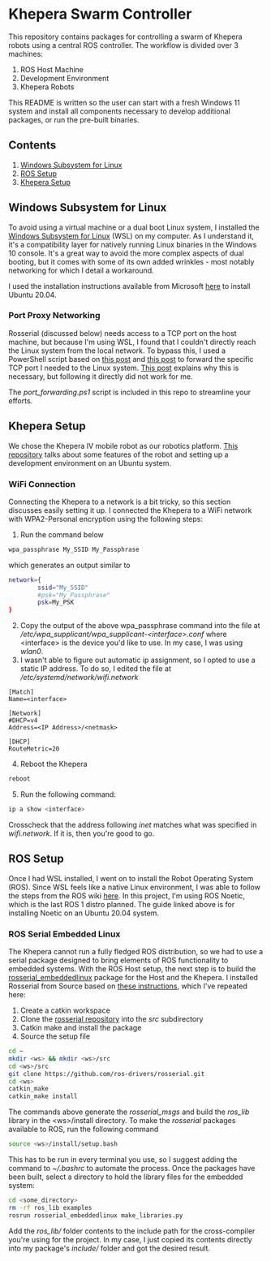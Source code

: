 # Khepera Swarm Controller

This repository contains packages for controlling a swarm of Khepera robots using a central ROS controller. The workflow is divided over 3 machines:

1. ROS Host Machine
2. Development Environment
3. Khepera Robots

This README is written so the user can start with a fresh Windows 11 system and install all components necessary to develop additional packages, or run the pre-built binaries.


## Contents
1. [Windows Subsystem for Linux](#windows-subsystem-for-linux)
2. [ROS Setup](#ros-setup)
3. [Khepera Setup](#khepera-setup)

## Windows Subsystem for Linux
To avoid using a virtual machine or a dual boot Linux system, I installed the [Windows Subsystem for Linux](https://docs.microsoft.com/en-us/windows/wsl/about) (WSL) on my computer. As I understand it, it's a compatibility layer for natively running Linux binaries in the Windows 10 console. It's a great way to avoid the more complex aspects of dual booting, but it comes with some of its own added wrinkles - most notably networking for which I detail a workaround.

I used the installation instructions available from Microsoft [here](https://docs.microsoft.com/en-us/windows/wsl/install) to install Ubuntu 20.04.

### Port Proxy Networking
Rosserial (discussed below) needs access to a TCP port on the host machine, but because I'm using WSL, I found that I couldn't directly reach the Linux system from the local network. To bypass this, I used a PowerShell script based on [this post](https://dev.to/vishnumohanrk/wsl-port-forwarding-2e22) and [this post](https://github.com/microsoft/WSL/issues/4150#issuecomment-504209723) to forward the specific TCP port I needed to the Linux system. [This post](https://learn.microsoft.com/en-us/windows/wsl/networking) explains why this is necessary, but following it directly did not work for me.

The *port_forwarding.ps1* script is included in this repo to streamline your efforts.





## Khepera Setup
We chose the Khepera IV mobile robot as our robotics platform. [This repository](https://github.com/Chukwuemeka-Ike/kheperaIVPoseEstimation) talks about some features of the robot and setting up a development environment on an Ubuntu system. 

### WiFi Connection
Connecting the Khepera to a network is a bit tricky, so this section discusses easily setting it up. I connected the Khepera to a WiFi network with WPA2-Personal encryption using the following steps:
1. Run the command below
```bash
wpa_passphrase My_SSID My_Passphrase
```
which generates an output similar to
```bash
network={
        ssid="My_SSID"
        #psk="My_Passphrase"
        psk=My_PSK
}
```

2. Copy the output of the above wpa_passphrase command into the file at */etc/wpa_supplicant/wpa_supplicant-\<interface>.conf* where \<interface> is the device you'd like to use. In my case, I was using *wlan0*.
3. I wasn't able to figure out automatic ip assignment, so I opted to use a static IP address. To do so, I edited the file at */etc/systemd/network/wifi.network*
```
[Match]
Name=<interface>

[Network]
#DHCP=v4
Address=<IP Address>/<netmask>

[DHCP]
RouteMetric=20
```
4. Reboot the Khepera
```bash
reboot
```
5. Run the following command:
```bash
ip a show <interface>
```
Crosscheck that the address following *inet* matches what was specified in *wifi.network*. If it is, then you're good to go.



 

## ROS Setup
Once I had WSL installed, I went on to install the Robot Operating System (ROS). Since WSL feels like a native Linux environment, I was able to follow the steps from the ROS wiki [here](https://wiki.ros.org/noetic/Installation/Ubuntu). In this project, I'm using ROS Noetic, which is the last ROS 1 distro planned. The guide linked above is for installing Noetic on an Ubuntu 20.04 system.

### ROS Serial Embedded Linux
The Khepera cannot run a fully fledged ROS distribution, so we had to use a serial package designed to bring elements of ROS functionality to embedded systems. With the ROS Host setup, the next step is to build the [rosserial_embeddedlinux](http://wiki.ros.org/rosserial_embeddedlinux) package for the Host and the Khepera. I installed Rosserial from Source based on [these instructions](http://wiki.ros.org/rosserial_embeddedlinux/GenericInstall), which I've repeated here:

1. Create a catkin workspace 
2. Clone the [rosserial repository](https://github.com/ros-drivers/rosserial.git) into the *src* subdirectory
3. Catkin make and install the package
4. Source the setup file
```bash
cd ~
mkdir <ws> && mkdir <ws>/src
cd <ws>/src
git clone https://github.com/ros-drivers/rosserial.git
cd <ws>
catkin_make
catkin_make install
```
The commands above generate the *rosserial_msgs* and build the *ros_lib* library in the \<ws>/install directory. To make the *rosserial* packages available to ROS, run the following command
```bash
source <ws>/install/setup.bash
```
This has to be run in every terminal you use, so I suggest adding the command to *~/.bashrc* to automate the process. Once the packages have been built, select a directory to hold the library files for the embedded system:
```bash
cd <some_directory>
rm -rf ros_lib examples
rosrun rosserial_embeddedlinux make_libraries.py
```
Add the *ros_lib/* folder contents to the include path for the cross-compiler you're using for the project. In my case, I just copied its contents directly into my package's *include/* folder and got the desired result.



